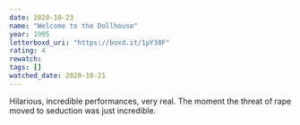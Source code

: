```yaml
---
date: 2020-10-23
name: "Welcome to the Dollhouse"
year: 1995
letterboxd_uri: "https://boxd.it/1pY38F"
rating: 4
rewatch: 
tags: []
watched_date: 2020-10-21
---
```


Hilarious, incredible performances, very real. The moment the threat of rape moved to seduction was just incredible.
